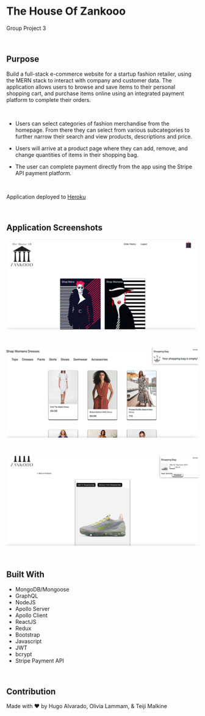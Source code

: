 # The House Of Zankooo
Group Project 3

<br> 

## Purpose

Build a full-stack e-commerce website for a startup fashion retailer, using the MERN stack to interact with company and customer data. The application allows users to browse and save items to their personal shopping cart, and purchase items online using an integrated payment platform to complete their orders. 

<br> 

- Users can select categories of fashion merchandise from the homepage. From there they can select from various subcategories to further narrow their search and view products, descriptions and price. 

- Users will arrive at a product page where they can add, remove, and change quantities of items in their shopping bag.

- The user can complete payment directly from the app using the Stripe API payment platform.

<br> 

Application deployed to [Heroku](https://salty-stream-82328.herokuapp.com/)


<br> 

## Application Screenshots

![Getting Started](./client/public/images/Screen%20Shot%202022-08-10%20at%209.39.45%20PM.png)

<br> 

![Getting Started](./client/public/images/Screen%20Shot%202022-08-10%20at%209.40.47%20PM.png)

<br> 

![Getting Started](./client/public/images/Screen%20Shot%202022-08-10%20at%209.41.18%20PM.png)

<br> 

## Built With

- MongoDB/Mongoose
- GraphQL
- NodeJS
- Apollo Server
- Apollo Client
- ReactJS
- Redux
- Bootstrap
- Javascript
- JWT
- bcrypt
- Stripe Payment API

<br> 

## Contribution
Made with ❤️ by Hugo Alvarado, Olivia Lammam, & Teiji Malkine